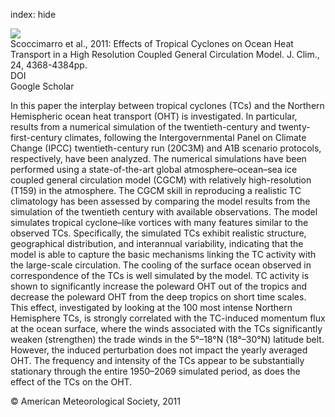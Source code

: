 index: hide

<div class="Citation">
    <div class="Citation-thumb CitationThumb-linked"  data-href="https://doi.org/10.1175/2011jcli4104.1">
      <img src="https://static.claimspace.cloud/climate-study-static/refs/thumbs/9/Scoccimarro_et_al_2011-thumb.png" />
    </div>

  <div class="Citation-body">
    <div class="Citation-text">Scoccimarro et al., 2011: Effects of Tropical Cyclones on Ocean Heat Transport in a High Resolution Coupled General Circulation Model. <span class="Article-journal">J. Clim., </span><span class="Article-volume">24, </span>4368-4384pp.</div>
    <div class="Citation-links">
      <div class="CitationLink" data-href="https://doi.org/10.1175/2011jcli4104.1">
        <div class="CitationLink-icon CitationLink-Doi"></div>
        <div class="CitationLink-text">DOI</div>
      </div>
      <div class="CitationLink" data-href="https://scholar.google.com/scholar?q=10.1175/2011jcli4104.1">
        <div class="CitationLink-icon CitationLink-Scholar"></div>
        <div class="CitationLink-text">Google Scholar</div>
      </div>
    </div>
  </div>
</div>

In this paper the interplay between tropical cyclones (TCs) and the Northern Hemispheric ocean heat transport (OHT) is investigated. In particular, results from a numerical simulation of the twentieth-century and twenty-first-century climates, following the Intergovernmental Panel on Climate Change (IPCC) twentieth-century run (20C3M) and A1B scenario protocols, respectively, have been analyzed. The numerical simulations have been performed using a state-of-the-art global atmosphere–ocean–sea ice coupled general circulation model (CGCM) with relatively high-resolution (T159) in the atmosphere. The CGCM skill in reproducing a realistic TC climatology has been assessed by comparing the model results from the simulation of the twentieth century with available observations. The model simulates tropical cyclone–like vortices with many features similar to the observed TCs. Specifically, the simulated TCs exhibit realistic structure, geographical distribution, and interannual variability, indicating that the model is able to capture the basic mechanisms linking the TC activity with the large-scale circulation. The cooling of the surface ocean observed in correspondence of the TCs is well simulated by the model. TC activity is shown to significantly increase the poleward OHT out of the tropics and decrease the poleward OHT from the deep tropics on short time scales. This effect, investigated by looking at the 100 most intense Northern Hemisphere TCs, is strongly correlated with the TC-induced momentum flux at the ocean surface, where the winds associated with the TCs significantly weaken (strengthen) the trade winds in the 5°–18°N (18°–30°N) latitude belt. However, the induced perturbation does not impact the yearly averaged OHT. The frequency and intensity of the TCs appear to be substantially stationary through the entire 1950–2069 simulated period, as does the effect of the TCs on the OHT.

<div class="Citation-copy">
&copy; American Meteorological Society, 2011
</div>